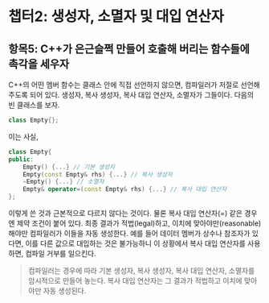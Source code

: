 # 챕터2: 생성자, 소멸자 및 대입 연산자

## 항목5: C++가 은근슬쩍 만들어 호출해 버리는 함수들에 촉각을 세우자

C++의 어떤 멤버 함수는 클래스 안에 직접 선언하지 않으면, 컴파일러가 저절로 선언해 주도록 되어 있다. 생성자, 복사 생성자, 복사 대입 연산자, 소멸자가 그들이다. 다음의 빈 클래스를 보자.

```cpp
class Empty{};
```

이는 사실,

```cpp
class Empty{
public:
	Empty() {...} // 기본 생성자
	Empty(const Empty& rhs) {...} // 복사 생성자
	~Empty() {...} // 소멸자
	Empty& operator=(const Empty& rhs) {...} // 복사 대입 연산자
};
```

이렇게 쓴 것과 근본적으로 다르지 않다는 것이다. 물론 복사 대입 연산자(=) 같은 경우엔 제약 조건이 붙어 있다. 최종 결과가 적법(legal)하고, 이치에 맞아야만(reasonable)해야만 컴파일러가 이들을 자동 생성한다. 예를 들어 데이터 멤버가 상수나 참조자가 있다면,  이를 다른 값으로 대입하는 것은 불가능하니 이 상황에서 복사 대입 연산자를 사용하면, 컴파일 거부를 일으킨다.

> 컴파일러는 경우에 따라 기본 생성자, 복사 생성자, 복사 대입 연산자, 소멸자를 암시적으로 만들어 놓는다.
> 복사 대입 연산자는 그 결과가 적법하고 이치에 맞아야만 자동 생성된다.